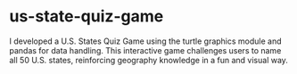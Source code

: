 # us-state-quiz-game
I developed a U.S. States Quiz Game using the turtle graphics module and pandas for data handling. This interactive game challenges users to name all 50 U.S. states, reinforcing geography knowledge in a fun and visual way.
